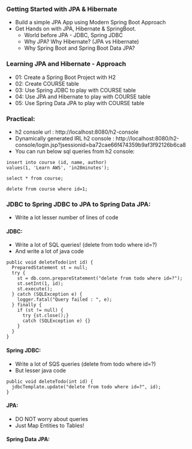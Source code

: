 ### Getting Started with JPA & Hibernate

- Build a simple JPA App using Modern Spring Boot Approach
- Get Hands on with JPA, Hibernate & SpringBoot. 
  - World before JPA - JDBC, Spring JDBC
  - Why JPA? Why Hibernate? (JPA vs Hibernate)
  - Why Spring Boot and Spring Boot Data JPA?

### Learning JPA and Hibernate - Approach

- 01: Create a Spring Boot Project with H2
- 02: Create COURSE table
- 03: Use Spring JDBC to play with COURSE table
- 04: Use JPA and Hibernate to play with COURSE table
- 05: Use Spring Data JPA to play with COURSE table

### Practical: 

- h2 console url : http://localhost:8080/h2-console 
- Dynamically generated IRL h2 console : http://localhost:8080/h2-console/login.jsp?jsessionid=ba72cae66f474359b9af3f92126b6ca8
- You can run below sql queries from h2 console: 
```
insert into course (id, name, author)
values(1, 'Learn AWS', 'in28minutes');

select * from course;

delete from course where id=1;
```

### JDBC to Spring JDBC to JPA to Spring Data JPA: 

- Write a lot lesser number of lines of code

#### JDBC:

- Write a lot of SQL queries! (delete from todo where id=?)
- And write a lot of java code
```
public void deleteTodo(int id) {
  PreparedStatement st = null;
  try {
    st = db.conn.prepareStatement("delete from todo where id=?");
    st.setInt(1, id);
    st.execute();
  } catch (SQLException e) {
    logger.fatal("Query failed : ", e);
  } finally {
    if (st != null) {
      try {st.close();}
      catch (SQLException e) {}
    }
  }
}
```

#### Spring JDBC: 
- Write a lot of SQS queries (delete from todo where id=?)
- But lesser java code

```
public void deleteTodo(int id) {
  jdbcTemplate.update("delete from todo where id=?", id);
}
```

#### JPA:

- DO NOT worry about queries 
- Just Map Entities to Tables!

#### Spring Data JPA: 

